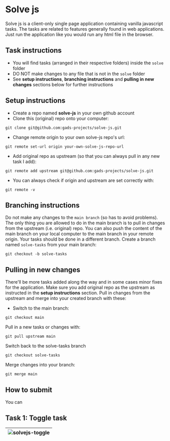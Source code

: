 # Solve js
Solve js is a client-only single page application containing vanilla javascript tasks. The tasks are related to features generally found in web applications. Just run the application like you would run any html file in the browser.

## Task instructions
* You will find tasks (arranged in their respective folders) inside the `solve` folder
* DO NOT make changes to any file that is not in the `solve` folder
* See **setup instructions**, **branching instructions** and **pulling in new changes** sections below for further instructions

## Setup instructions
* Create a repo named **solve-js** in your own github account
* Clone this (original) repo onto your computer: 
````
git clone git@github.com:gads-projects/solve-js.git
````
* Change remote origin to your own solve-js repo's url: 
````
git remote set-url origin your-own-solve-js-repo-url
````
* Add original repo as upstream (so that you can always pull in any new task I add): 
````
git remote add upstream git@github.com:gads-projects/solve-js.git
````
* You can always check if origin and upstream are set correctly with:
````
git remote -v
````

## Branching instructions
Do not make any changes to the `main branch` (so has to avoid problems). The only thing you are allowed to do in the main branch is to pull in changes from the upstream (i.e. original) repo. You can also push the content of the main branch on your local computer to the main branch in your remote origin. Your tasks should be done in a different branch. Create a branch named `solve-tasks` from your main branch:
````
git checkout -b solve-tasks
````

## Pulling in new changes

There'll be more tasks added along the way and in some cases minor fixes for the application. Make sure you add original repo as the upstream as instructed in the **setup instructions** section. Pull in changes from the upstream and merge into your created branch with these:
* Switch to the main branch:
````
git checkout main
````

Pull in a new tasks or changes with:
````
git pull upstream main
````

Switch back to the solve-tasks branch
````
git checkout solve-tasks
````

Merge changes into your branch:
````
git merge main
````

## How to submit
You can
## Task 1: Toggle task

|![solvejs-toggle](https://user-images.githubusercontent.com/45185388/131866859-adb49d23-710b-4d89-a602-e146273fd785.gif)|
|--|
